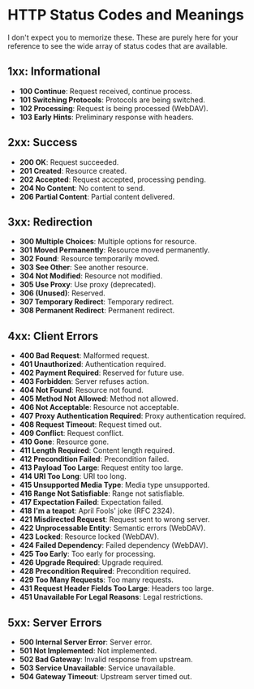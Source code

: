 # HTTP Status Codes and Meanings
I don't expect you to memorize these.  These are purely here for your reference to see the wide array of status codes that are available.

## 1xx: Informational
- **100 Continue**: Request received, continue process.
- **101 Switching Protocols**: Protocols are being switched.
- **102 Processing**: Request is being processed (WebDAV).
- **103 Early Hints**: Preliminary response with headers.

## 2xx: Success
- **200 OK**: Request succeeded.
- **201 Created**: Resource created.
- **202 Accepted**: Request accepted, processing pending.
- **204 No Content**: No content to send.
- **206 Partial Content**: Partial content delivered.

## 3xx: Redirection
- **300 Multiple Choices**: Multiple options for resource.
- **301 Moved Permanently**: Resource moved permanently.
- **302 Found**: Resource temporarily moved.
- **303 See Other**: See another resource.
- **304 Not Modified**: Resource not modified.
- **305 Use Proxy**: Use proxy (deprecated).
- **306 (Unused)**: Reserved.
- **307 Temporary Redirect**: Temporary redirect.
- **308 Permanent Redirect**: Permanent redirect.

## 4xx: Client Errors
- **400 Bad Request**: Malformed request.
- **401 Unauthorized**: Authentication required.
- **402 Payment Required**: Reserved for future use.
- **403 Forbidden**: Server refuses action.
- **404 Not Found**: Resource not found.
- **405 Method Not Allowed**: Method not allowed.
- **406 Not Acceptable**: Resource not acceptable.
- **407 Proxy Authentication Required**: Proxy authentication required.
- **408 Request Timeout**: Request timed out.
- **409 Conflict**: Request conflict.
- **410 Gone**: Resource gone.
- **411 Length Required**: Content length required.
- **412 Precondition Failed**: Precondition failed.
- **413 Payload Too Large**: Request entity too large.
- **414 URI Too Long**: URI too long.
- **415 Unsupported Media Type**: Media type unsupported.
- **416 Range Not Satisfiable**: Range not satisfiable.
- **417 Expectation Failed**: Expectation failed.
- **418 I'm a teapot**: April Fools' joke (RFC 2324).
- **421 Misdirected Request**: Request sent to wrong server.
- **422 Unprocessable Entity**: Semantic errors (WebDAV).
- **423 Locked**: Resource locked (WebDAV).
- **424 Failed Dependency**: Failed dependency (WebDAV).
- **425 Too Early**: Too early for processing.
- **426 Upgrade Required**: Upgrade required.
- **428 Precondition Required**: Precondition required.
- **429 Too Many Requests**: Too many requests.
- **431 Request Header Fields Too Large**: Headers too large.
- **451 Unavailable For Legal Reasons**: Legal restrictions.

## 5xx: Server Errors
- **500 Internal Server Error**: Server error.
- **501 Not Implemented**: Not implemented.
- **502 Bad Gateway**: Invalid response from upstream.
- **503 Service Unavailable**: Service unavailable.
- **504 Gateway Timeout**: Upstream server timed out.

